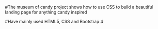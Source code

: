 #The museum of candy project shows how to use CSS to build a beautiful landing page for anything candy inspired

#Have mainly used HTML5, CSS and Bootstrap 4
